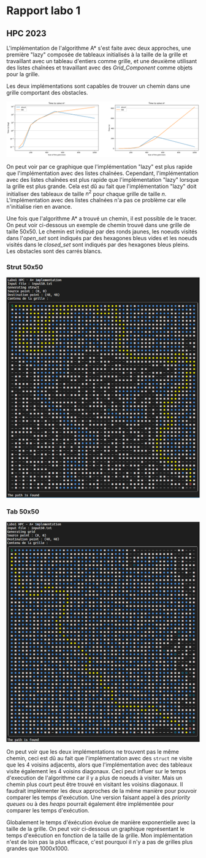 # Rapport labo 1
## HPC 2023

L'implémentation de l'algorithme A* s'est faite avec deux approches, une première "lazy" composée de tableaux initialisés à la taille de la grille et travaillant avec un tableau d'entiers comme grille, et une deuxième utilisant des listes chaînées et travaillant avec des _Grid_Component_ comme objets pour la grille.

Les deux implémentations sont capables de trouver un chemin dans une grille comportant des obstacles.
    
![Graphs](./graphs.png)

On peut voir par ce graphique que l'implémentation "lazy" est plus rapide que l'implémentation avec des listes chaînées. Cependant, l'implémentation avec des listes chaînées est plus rapide que l'implémentation "lazy" lorsque la grille est plus grande. Cela est dû au fait que l'implémentation "lazy" doit initialiser des tableaux de taille $n^2$ pour chaque grille de taille $n$. L'implémentation avec des listes chaînées n'a pas ce problème car elle n'initialise rien en avance.

Une fois que l'algorithme A* a trouvé un chemin, il est possible de le tracer. On peut voir ci-dessous un exemple de chemin trouvé dans une grille de taille 50x50. Le chemin est indiqué par des ronds jaunes, les noeuds visités dans l'_open_set_ sont indiqués par des hexagones bleus vides et les noeuds visités dans le _closed_set_ sont indiqués par des hexagones bleus pleins. Les obstacles sont des carrés blancs.

### Strut 50x50
![Struct 50x50](./struct_found_50.png)

### Tab 50x50
![Tab 50x50](./tab_found_50.png)

On peut voir que les deux implémentations ne trouvent pas le même chemin, ceci est dû au fait que l'implémentation avec des `struct` ne visite que les 4 voisins adjacents, alors que l'implémentation avec des tableaux visite également les 4 voisins diagonaux. Ceci peut influer sur le temps d'execution de l'algorithme car il y a plus de noeuds à visiter. Mais un chemin plus court peut être trouvé en visitant les voisins diagonaux. Il faudrait implémenter les deux approches de la même manière pour pouvoir comparer les temps d'exécution. Une version faisant appel à des _priority queues_ ou à des _heaps_ pourrait également être implémentée pour comparer les temps d'exécution.

Globalement le temps d'éxécution évolue de manière exponentielle avec la taille de la grille. On peut voir ci-dessous un graphique représentant le temps d'exécution en fonction de la taille de la grille. Mon implémentation n'est de loin pas la plus efficace, c'est pourquoi il n'y a pas de grilles plus grandes que 1000x1000.
